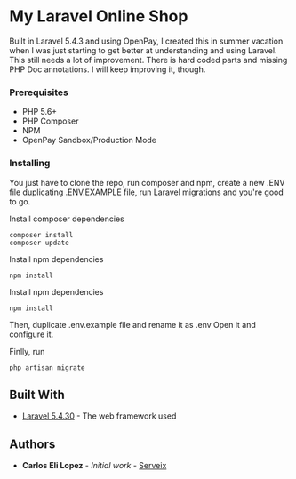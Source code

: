 # My Laravel Online Shop

Built in Laravel 5.4.3 and using OpenPay, I created this in summer vacation when I was just starting to get better at understanding and using Laravel. This still needs a lot of improvement. There is hard coded parts and missing PHP Doc annotations. I will keep improving it, though.

### Prerequisites
- PHP 5.6+
- PHP Composer
- NPM 
- OpenPay Sandbox/Production Mode

### Installing

You just have to clone the repo, run composer and npm, create a new .ENV file duplicating .ENV.EXAMPLE file, run Laravel migrations and you're good to go. 

Install composer dependencies
```
composer install
composer update
```

Install npm dependencies
```
npm install
```

Install npm dependencies
```
npm install
```

Then, duplicate .env.example file and rename it as .env 
Open it and configure it.

Finlly, run 
```
php artisan migrate
```

## Built With

* [Laravel 5.4.30](http://www.dropwizard.io/1.0.2/docs/) - The web framework used

## Authors

* **Carlos Eli Lopez** - *Initial work* - [Serveix](https://github.com/Serveix)
